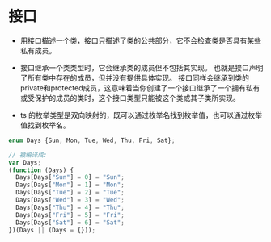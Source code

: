 # 接口

- 用接口描述一个类，接口只描述了类的公共部分，它不会检查类是否具有某些私有成员。

- 接口继承一个类类型时，它会继承类的成员但不包括其实现。 也就是接口声明了所有类中存在的成员，但并没有提供具体实现。 接口同样会继承到类的private和protected成员，这意味着当你创建了一个接口继承了一个拥有私有或受保护的成员的类时，这个接口类型只能被这个类或其子类所实现。

- ts 的枚举类型是双向映射的，既可以通过枚举名找到枚举值，也可以通过枚举值找到枚举名。

```js
enum Days {Sun, Mon, Tue, Wed, Thu, Fri, Sat};

// 被编译成:
var Days;
(function (Days) {
  Days[Days["Sun"] = 0] = "Sun";
  Days[Days["Mon"] = 1] = "Mon";
  Days[Days["Tue"] = 2] = "Tue";
  Days[Days["Wed"] = 3] = "Wed";
  Days[Days["Thu"] = 4] = "Thu";
  Days[Days["Fri"] = 5] = "Fri";
  Days[Days["Sat"] = 6] = "Sat";
})(Days || (Days = {}));
```

